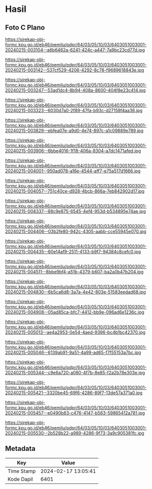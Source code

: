 # Hasil

## Foto C Plano

https://sirekap-obj-formc.kpu.go.id/eb46/pemilu/pdpr/64/03/05/10/03/6403051003001-20240215-003104--a6b6462a-6241-424c-a447-7a9bc23cd77d.jpg

https://sirekap-obj-formc.kpu.go.id/eb46/pemilu/pdpr/64/03/05/10/03/6403051003001-20240215-003142--537cf529-4206-4292-8c78-f9689618843e.jpg

https://sirekap-obj-formc.kpu.go.id/eb46/pemilu/pdpr/64/03/05/10/03/6403051003001-20240215-003247--53ad1dc4-8b94-408a-8600-404f8e23c414.jpg

https://sirekap-obj-formc.kpu.go.id/eb46/pemilu/pdpr/64/03/05/10/03/6403051003001-20240215-003323--6030d7a0-2f89-47fa-b93c-d27158f4aa36.jpg

https://sirekap-obj-formc.kpu.go.id/eb46/pemilu/pdpr/64/03/05/10/03/6403051003001-20240215-003829--ebfea07e-a9d0-4e74-897c-a1c09889e789.jpg

https://sirekap-obj-formc.kpu.go.id/eb46/pemilu/pdpr/64/03/05/10/03/6403051003001-20240215-003906--6bbe4016-1f18-406a-8304-a7dc1471afed.jpg

https://sirekap-obj-formc.kpu.go.id/eb46/pemilu/pdpr/64/03/05/10/03/6403051003001-20240215-004001--950ad078-a16e-4544-aff7-e75a517d1666.jpg

https://sirekap-obj-formc.kpu.go.id/eb46/pemilu/pdpr/64/03/05/10/03/6403051003001-20240215-004057--751c40ce-d928-4bcb-866a-7eb842902d17.jpg

https://sirekap-obj-formc.kpu.go.id/eb46/pemilu/pdpr/64/03/05/10/03/6403051003001-20240215-004337--88c9e875-6545-4ef4-953d-b534895e74ae.jpg

https://sirekap-obj-formc.kpu.go.id/eb46/pemilu/pdpr/64/03/05/10/03/6403051003001-20240215-004406--03b2fe80-942c-4305-aabb-cce55945e070.jpg

https://sirekap-obj-formc.kpu.go.id/eb46/pemilu/pdpr/64/03/05/10/03/6403051003001-20240215-004435--60e14af9-2511-4133-b9f7-94384c8cefc0.jpg

https://sirekap-obj-formc.kpu.go.id/eb46/pemilu/pdpr/64/03/05/10/03/6403051003001-20240215-004511--8bbe9bf4-a51b-4379-b607-ba2a0b47b204.jpg

https://sirekap-obj-formc.kpu.go.id/eb46/pemilu/pdpr/64/03/05/10/03/6403051003001-20240215-004830--6b5ca6d8-3a7a-4e42-803e-51583eedad68.jpg

https://sirekap-obj-formc.kpu.go.id/eb46/pemilu/pdpr/64/03/05/10/03/6403051003001-20240215-004908--05ad85ca-bfc7-4412-bb9e-096ad6e1236c.jpg

https://sirekap-obj-formc.kpu.go.id/eb46/pemilu/pdpr/64/03/05/10/03/6403051003001-20240215-005013--ae4a2953-0e54-4aed-9396-bc4b1bc42370.jpg

https://sirekap-obj-formc.kpu.go.id/eb46/pemilu/pdpr/64/03/05/10/03/6403051003001-20240215-005046--6139ab91-9a51-4a99-ad65-f7f55153a7bc.jpg

https://sirekap-obj-formc.kpu.go.id/eb46/pemilu/pdpr/64/03/05/10/03/6403051003001-20240215-005344--c9e6a720-a080-4f7b-8e85-f2a2b78e303e.jpg

https://sirekap-obj-formc.kpu.go.id/eb46/pemilu/pdpr/64/03/05/10/03/6403051003001-20240215-005421--3320be45-69f6-4286-89f7-13de57a371a0.jpg

https://sirekap-obj-formc.kpu.go.id/eb46/pemilu/pdpr/64/03/05/10/03/6403051003001-20240215-005457--e0490b83-c476-4147-b563-59865412a781.jpg

https://sirekap-obj-formc.kpu.go.id/eb46/pemilu/pdpr/64/03/05/10/03/6403051003001-20240215-005530--2b528b22-a989-4286-9f73-3a9c905381fc.jpg


## Metadata

| Key        | Value               |
| ---------- | ------------------- |
| Time Stamp | 2024-02-17 13:05:41 |
| Kode Dapil | 6401                |



